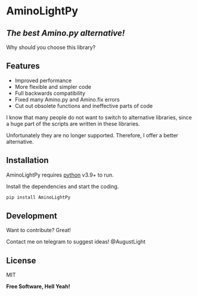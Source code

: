 # AminoLightPy
## _The best Amino.py alternative!_

Why should you choose this library?

## Features

- Improved performance
- More flexible and simpler code
- Full backwards compatibility
- Fixed many Amino.py and Amino.fix errors
- Cut out obsolete functions and ineffective parts of code

I know that many people do not want to switch to alternative libraries, 
since a huge part of the scripts are written in these libraries.

Unfortunately they are no longer supported. Therefore, I offer a better alternative.


## Installation

AminoLightPy requires [python](https://python.org/) v3.9+ to run.

Install the dependencies and start the coding.

```sh
pip install AminoLightPy
```
## Development

Want to contribute? Great!


Contact me on telegram to suggest ideas!
@AugustLight

## License

MIT

**Free Software, Hell Yeah!**